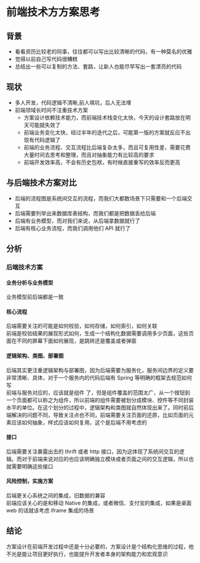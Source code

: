 # 前端技术方方案思考
## 背景
- 看看资历比较老的同事，往往都可以写出比较清晰的代码，有一种莫名的优雅
- 觉得以前自己写代码很糟糕
- 总结出一些可以复制的方法、套路，让新人也能尽早写出一套漂亮的代码
## 现状
- 多人开发，代码逻辑不清晰,前人填坑，后人无法埋
- 前端领域长时间不注重技术方案
    - 方案设计依赖技术能力，而前端技术栈变化太快，今天的设计套路放在明天可能就失效了
    - 前端业务变化太快，经过半年的迭代之后，可能第一版的方案就反应不出现有代码逻辑了
    - 前端的业务流程、交互流程比后端复杂太多，而且可复用性差，需要花费大量时间去思考和整理，而且对抽象能力有比较高的要求
    - 前端开发效率高，不会有历史包袱，有时候直接重写的效率反而更高
## 与后端技术方案对比
- 后端的流程图是系统间交互的流程，而我们大都数场景下只需要和一个后端交互
- 后端需要列举出来数据库表结构，而我们都是把数据丢给后端
- 后端有业务模型，而对我们来说，从后端拿数据就行了
- 后端有核心业务流程，而我们调用他们 API 就行了
## 分析
### 后端技术方案
#### 业务分析与业务模型
<p>业务模型前后端都是一致</p> 

#### 核心流程
<p>
    后端需要关注的可能是如何校验，如何存储，如何索引，如何关联</br>
    前端是校验结果的展现形式如何，生成一个结构化数据需要调用多少页面，这些页面在不同的屏幕下面如何展现，是跳转还是覆盖或者弹窗
</p>

#### 逻辑架构、类图、部署图
<p>
后端其实更注重逻辑架构与部署图，因为后端需要为服务化，服务间边界的定义要非常清晰、具体，对于一个服务内的代码后端有 Spring 等明确的框架去规范如何写</br>
前端与服务对应的，应该就是组件 了，但是组件覆盖的范围太广，从一个按钮到一个页面都可以称之为组件，所以前端的组件需要被划分成模块、控件等不同封装水平的单位。在这个划分的过程中，逻辑架构和类图就自然体现出来了。同时前后端解决的问题不同，导致关注点也不同，前端需要关注页面的还原，比如页面的元素应该如何抽象，样式应该如何复用，这个是后端不用考虑的
</p>

#### 接口
<p>
后端需要关注暴露出去的 thrift 或者 http 接口，因为这体现了系统间交互的逻辑。而对于前端来说对应的也应该明确独立模块或者页面之间的交互逻辑，所以也就需要明确这些接口
</p>

#### 风险控制，实施方案
<p>
后端更关心系统之间的集成，旧数据的兼容</br>
前端应该关心的是和移动 Native 的集成，或者微信、支付宝的集成，如果是桌面 web 的话就该考虑 iframe 集成的场景
</p>

## 结论
<p>
方案设计在前端开发过程中还是十分必要的，方案设计是个结构化思维的过程，他不光是能让项目更好执行，也能提升开发者本身的架构能力和宏观意识
</p>
